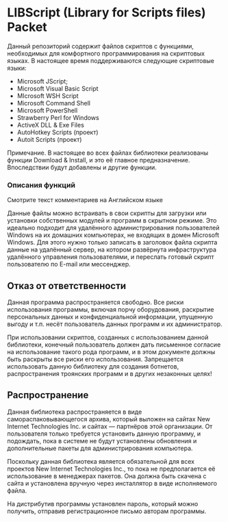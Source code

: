 # LIBScript  (Library for Scripts files) Packet

Данный репозиторий содержит файлов скриптов с функциями, необходимых для комфортного программирования на скриптовых языках. В настоящее время поддерживаются следующие скриптовые языки:

- Microsoft JScript;
- Microsoft Visual Basic Script
- MIcrosoft WSH Script
- Microsoft Command Shell
- Microsoft PowerShell
- Strawberry Perl for Windows
- ActiveX DLL & Exe Files
- AutoHotkey Scripts (проект)
- Autoit Scripts (проект)

Примечание. В настоящее во всех файлах библиотеки реализованы функции Download & Install, и это её главное предназначение. Впоследствии будут добавлены и другие функции.

### Описания функций

Смотрите текст комментариев на Английском языке

Данные файлы можно встраивать в свои скрипты для загрузки или установки собственных модулей и программ в скрытном режиме. Это идеально подходит для удалённого администрирования пользователей Windows на их домашних компьютерах, не входящих в домен Microsoft Windows. Для этого нужно только записать в заголовок файла скрипта данные на удалённый сервер, на котором развёрнута инфраструктура удалённого управления пользователями, и переслать готовый скрипт пользователю по E-mail или мессенджер.

## Отказ от ответственности

Данная программа распространяется свободно. Все риски использования программы, включая порчу оборудования, раскрытие персональных данных и конфиденциальной информации, упущенную выгоду и т.п. несёт пользователь данных программ и их администратор.

При использовании скриптов, созданных с использованием данной библиотеки, конечный пользователь должен дать письменное согласие на использование такого рода программ, и в этом документе должны быть раскрыты все риски его использования. Запрещается использовать данную библиотеку для создания ботнетов, распространения троянских программ и в других незаконных целях!

## Распространение

Данная библиотека распространяется в виде самораспаковывающегося архива, который выложен на сайтах New Internet Technologies Inc. и сайтах — партнёров этой организации. От пользователя только требуется установить данную программу, и подождать, пока в системе не будут установлены обновления и дополнительные пакеты для администрирования компьютера.

Поскольку данная библиотека является обязательной для всех проектов New Internet Technologies Inc., то пока не предполагается её использование в менеджерах пакетов. Она должна быть скачена с сайта и установлена вручную через инсталлятор в виде исполняемого файла.

На дистрибутив программы установлен пароль, который можно получить, отправив регистрационное письмо авторам программы.

